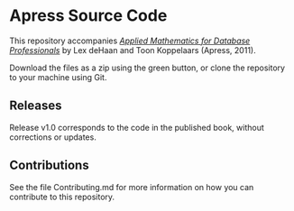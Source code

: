 # Apress Source Code

This repository accompanies [*Applied Mathematics for Database Professionals*](http://www.apress.com/9781430242840) by Lex deHaan and Toon Koppelaars (Apress, 2011).

[comment]: #cover

Download the files as a zip using the green button, or clone the repository to your machine using Git.

## Releases

Release v1.0 corresponds to the code in the published book, without corrections or updates.

## Contributions

See the file Contributing.md for more information on how you can contribute to this repository.
